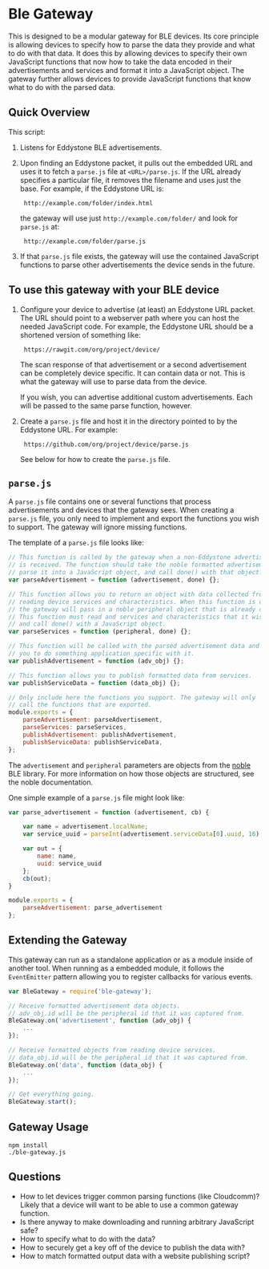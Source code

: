 Ble Gateway
====================

This is designed to be a modular gateway for BLE devices.
Its core principle is allowing devices to specify how to parse the data
they provide and what to do with that data.
It does this by allowing devices to specify their own JavaScript functions
that now how to take the data encoded in their advertisements and services
and format it into a JavaScript object. The gateway further allows devices
to provide JavaScript functions that know what to do with the parsed data.



Quick Overview
--------------

This script:

1. Listens for Eddystone BLE advertisements.
2. Upon finding an Eddystone packet, it pulls out the embedded URL and uses
it to fetch a `parse.js` file at `<URL>/parse.js`. If the URL already specifies
a particular file, it removes the filename and uses just the base. For example,
if the Eddystone URL is:

        http://example.com/folder/index.html

    the gateway will use just `http://example.com/folder/` and look for `parse.js` at:

        http://example.com/folder/parse.js
3. If that `parse.js` file exists, the gateway will use the contained JavaScript functions
to parse other advertisements the device sends in the future.


To use this gateway with your BLE device
------------------------------------

1. Configure your device to advertise (at least) an Eddystone URL packet.
The URL should point to a webserver
path where you can host the needed JavaScript code. For example, the Eddystone
URL should be a shortened version of something like:

        https://rawgit.com/org/project/device/

    The scan response of that advertisement or a second advertisement
    can be completely device specific. It can contain
    data or not. This is what the gateway will use
    to parse data from the device.

    If you wish, you can advertise additional custom advertisements. Each will
    be passed to the same parse function, however.

2. Create a `parse.js` file and host it in the directory pointed to by the
Eddystone URL. For example:

        https://github.com/org/project/device/parse.js

    See below for how to create the `parse.js` file.



`parse.js`
----------

A `parse.js` file contains one or several functions that process advertisements
and devices that the gateway sees. When creating a `parse.js` file, you only
need to implement and export the functions you wish to support. The gateway
will ignore missing functions.

The template of a `parse.js` file looks like:

```js
// This function is called by the gateway when a non-Eddystone advertisement
// is received. The function should take the noble formatted advertisement,
// parse it into a JavaScript object, and call done() with that object.
var parseAdvertisement = function (advertisement, done) {};

// This function allows you to return an object with data collected from
// reading device services and characteristics. When this function is called,
// the gateway will pass in a noble peripheral object that is already connected.
// This function must read and services and characteristics that it wishes to
// and call done() with a JavaScript object.
var parseServices = function (peripheral, done) {};

// This function will be called with the parsed advertisement data and allows
// you to do something application specific with it.
var publishAdvertisement = function (adv_obj) {};

// This function allows you to publish formatted data from services.
var publishServiceData = function (data_obj) {};

// Only include here the functions you support. The gateway will only
// call the functions that are exported.
module.exports = {
    parseAdvertisement: parseAdvertisement,
    parseServices: parseServices,
    publishAdvertisement: publishAdvertisement,
    publishServiceData: publishServiceData,
};
```

The `advertisement` and `peripheral` parameters are objects
from the [noble](https://github.com/sandeepmistry/noble) BLE
library. For more information on how those objects are structured,
see the noble documentation.

One simple example of a `parse.js` file might look like:

```js
var parse_advertisement = function (advertisement, cb) {

    var name = advertisement.localName;
    var service_uuid = parseInt(advertisement.serviceData[0].uuid, 16);

    var out = {
        name: name,
        uuid: service_uuid
    };
    cb(out);
}

module.exports = {
    parseAdvertisement: parse_advertisement
};
```


Extending the Gateway
---------------------

This gateway can run as a standalone application or as a module inside
of another tool. When running as a embedded module, it follows the
`EventEmitter` pattern allowing you to register callbacks for various
events.


```js
var BleGateway = require('ble-gateway');

// Receive formatted advertisement data objects.
// adv_obj.id will be the peripheral id that it was captured from.
BleGateway.on('advertisement', function (adv_obj) {
	...
});

// Receive formatted objects from reading device services.
// data_obj.id will be the peripheral id that it was captured from.
BleGateway.on('data', function (data_obj) {
	...
});

// Get everything going.
BleGateway.start();
```


Gateway Usage
-----

```
npm install
./ble-gateway.js
```

Questions
---------

- How to let devices trigger common parsing functions (like Cloudcomm)?
Likely that a device will want to be able to use a common gateway function.
- Is there anyway to make downloading and running arbitrary JavaScript safe?
- How to specify what to do with the data?
- How to securely get a key off of the device to publish the data with?
- How to match formatted output data with a website publishing script?
